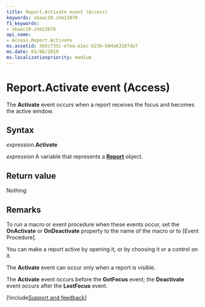 ```yaml
---
title: Report.Activate event (Access)
keywords: vbaac10.chm13878
f1_keywords:
- vbaac10.chm13878
api_name:
- Access.Report.Activate
ms.assetid: 565cf35c-e7ea-e1ec-b23b-b84a6318fde7
ms.date: 03/08/2019
ms.localizationpriority: medium
---
```



# Report.Activate event (Access)

The **Activate** event occurs when a report receives the focus and becomes the active window.


## Syntax

_expression_.**Activate**

_expression_ A variable that represents a **[Report](Access.Report.md)** object.


## Return value

Nothing


## Remarks

To run a macro or event procedure when these events occur, set the **OnActivate** or **OnDeactivate** property to the name of the macro or to [Event Procedure].

You can make a report active by opening it, or by choosing it or a control on it.

The **Activate** event can occur only when a report is visible.

The **Activate** event occurs before the **GotFocus** event; the **Deactivate** event occurs after the **LostFocus** event.


[!include[Support and feedback](~/includes/feedback-boilerplate.md)]